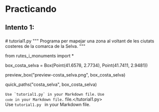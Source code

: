 # Practicando
## Intento 1:
###
<html>
      <head>
            # tutorial1.py 
""" Programa per mapejar una zona al voltant de les ciutats costeres de la comarca de la Selva. """

from rutes_i_monuments import *

box_costa_selva = Box(Point(41.6578, 2.7734), Point(41.7411, 2.9481))

preview_box("preview-costa_selva.png", box_costa_selva)

quick_paths("costa_selva", box_costa_selva)
      </head>
    </html>
    
``Use `tutorial1.py` in your Markdown file.``
<code>Use `code` in your Markdown file.</code>
 file.</tutorial1.py>	
Use `tutorial1.py ` 
in your Markdown file.
